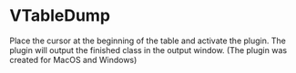 # VTableDump
Place the cursor at the beginning of the table and activate the plugin. The plugin will output the finished class in the output window. (The plugin was created for MacOS and Windows)
